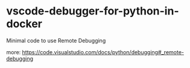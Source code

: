 # vscode-debugger-for-python-in-docker
Minimal code to use Remote Debugging

more: https://code.visualstudio.com/docs/python/debugging#_remote-debugging
